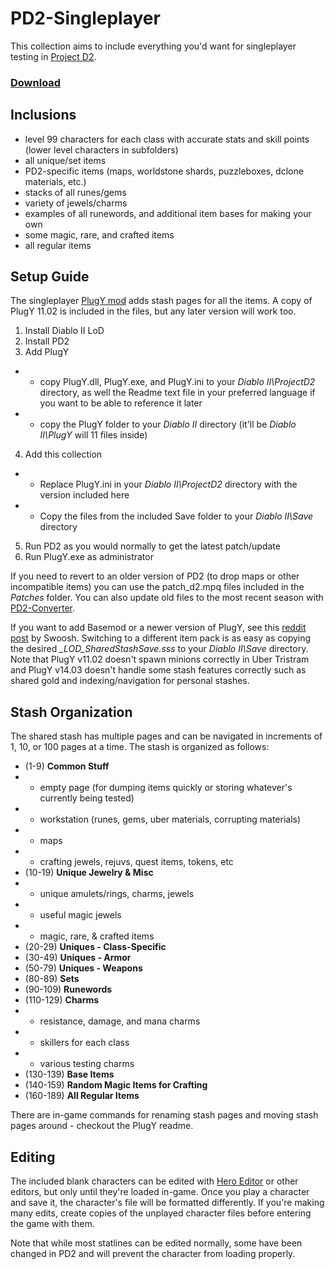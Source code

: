 # PD2-Singleplayer
This collection aims to include everything you'd want for singleplayer testing in [Project D2](https://www.projectdiablo2.com/).

### [Download](https://github.com/BetweenWalls/PD2-Singleplayer/archive/main.zip)

## Inclusions
* level 99 characters for each class with accurate stats and skill points (lower level characters in subfolders)
* all unique/set items
* PD2-specific items (maps, worldstone shards, puzzleboxes, dclone materials, etc.)
* stacks of all runes/gems
* variety of jewels/charms
* examples of all runewords, and additional item bases for making your own
* some magic, rare, and crafted items
* all regular items

## Setup Guide
The singleplayer [PlugY mod](http://plugy.free.fr/) adds stash pages for all the items. A copy of PlugY 11.02 is included in the files, but any later version will work too.

1. Install Diablo II LoD
2. Install PD2
3. Add PlugY
* * copy PlugY.dll, PlugY.exe, and PlugY.ini to your *Diablo II\ProjectD2* directory, as well the Readme text file in your preferred language if you want to be able to reference it later
* * copy the PlugY folder to your *Diablo II* directory (it'll be *Diablo II\PlugY* will 11 files inside)
4. Add this collection
* * Replace PlugY.ini in your *Diablo II\ProjectD2* directory with the version included here
* * Copy the files from the included Save folder to your *Diablo II\Save* directory
5. Run PD2 as you would normally to get the latest patch/update
6. Run PlugY.exe as administrator

If you need to revert to an older version of PD2 (to drop maps or other incompatible items) you can use the patch_d2.mpq files included in the *Patches* folder. You can also update old files to the most recent season with [PD2-Converter](https://github.com/BetweenWalls/PD2-Converter#simple-characterstash-converter-for-pd2).

If you want to add Basemod or a newer version of PlugY, see this [reddit post](https://www.reddit.com/r/ProjectDiablo2/comments/otnk61/season_3_single_player_plugybasemod_item_pack/) by Swoosh. Switching to a different item pack is as easy as copying the desired *_LOD_SharedStashSave.sss* to your *Diablo II\Save* directory. Note that PlugY v11.02 doesn't spawn minions correctly in Uber Tristram and PlugY v14.03 doesn't handle some stash features correctly such as shared gold and indexing/navigation for personal stashes.

## Stash Organization
The shared stash has multiple pages and can be navigated in increments of 1, 10, or 100 pages at a time. The stash is organized as follows:

* (1-9) **Common Stuff**
* * empty page (for dumping items quickly or storing whatever's currently being tested)
* * workstation (runes, gems, uber materials, corrupting materials)
* * maps
* * crafting jewels, rejuvs, quest items, tokens, etc
* (10-19) **Unique Jewelry & Misc**
* * unique amulets/rings, charms, jewels
* * useful magic jewels
* * magic, rare, & crafted items
* (20-29) **Uniques - Class-Specific**
* (30-49) **Uniques - Armor**
* (50-79) **Uniques - Weapons**
* (80-89) **Sets**
* (90-109) **Runewords**
* (110-129) **Charms**
* * resistance, damage, and mana charms
* * skillers for each class
* * various testing charms
* (130-139) **Base Items**
* (140-159) **Random Magic Items for Crafting**
* (160-189) **All Regular Items**

There are in-game commands for renaming stash pages and moving stash pages around - checkout the PlugY readme.

## Editing
The included blank characters can be edited with [Hero Editor](https://www.moddb.com/games/diablo-2-lod/downloads/hero-editor-v-104) or other editors, but only until they're loaded in-game. Once you play a character and save it, the character's file will be formatted differently. If you're making many edits, create copies of the unplayed character files before entering the game with them.

Note that while most statlines can be edited normally, some have been changed in PD2 and will prevent the character from loading properly.

<!-- Notes
Some generated rare/crafted items have incorrect required levels
Some generated runeword item bases are missing certain stats, such as 10-50% FCR for staves
Some generated item bases may have incorrect armor values - they should be verified

Missing items:
* Non-Ethereal version of Wraith Flight
* Ormus' Robes with Combustion
* Extra versions of Spirit Ward have the incorrect level of Lesser Fade (level 8 instead of level 10)
* Ethereal versions of certain skill-specific items (Spirit Keeper, Ormus' Robes, Spirit Ward)
* Examples of popular low-level dueling (LLD) charms and other items
* Unique/Set items with variable inventory graphics - Rings, Amulets, Rainbow Facets, Gheed's Fortune
* Some useful item bases, especially elite ethereal weapons such as Legend Sword
* More examples of item bases with different pointmods, or Amazon weapons with +3 skills
* More examples of useful magic items such as +3 skill amulets, +6 Amazon javelins, +6 pointmod items, or even vanilla classics like JMoD

Item discrepancies (may just be game bugs):
* Laying of Hands has 250% Damage to Demons, range is 150-200
* Ribcracker doesn't have 30% faster cast rate like the S3 patch notes say it does
* Wraith Flight doesn't have the 50-150 magic damage that was mentioned in the S3 patch notes
* Demonhorn's Edge has 20% IAS rather than 30% as mentioned in the S3 patch notes
* Heavenly Garb only has +1 to Magic Skills instead of a range of 1-2 (from S2 patch notes)
* The Iron Jang Bong has 40-60% FCR instead of 30-50% as mentioned in the S3 patch notes
* Haemosu's Adamant only has +255 Defense vs. Melee instead of the max of 400 - not sure if that's actually the max, or if it just didn't generate with the max value
* Doom runeword only has a chance to cast level 18 Molten Boulder in non-staves, rather than level 28 in staves (difference wasn't mentioned in S3 patch notes)

-->
